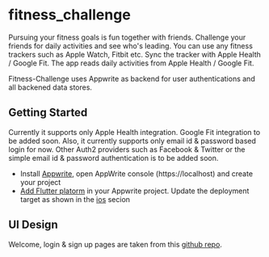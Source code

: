 # fitness_challenge

Pursuing your fitness goals is fun together with friends. Challenge your friends for daily activities and see who's leading. You can use any fitness trackers such as Apple Watch, Fitbit etc. Sync the tracker with Apple Health / Google Fit. The app reads daily activities from Apple Health / Google Fit.

Fitness-Challenge uses Appwrite as backend for user authentications and all backened data stores.

## Getting Started

Currently it supports only Apple Health integration. Google Fit integration to be added soon. Also, it currently supports only email id & password based login for now. Other Auth2 providers such as Facebook & Twitter or the simple email id & password authentication is to be added soon.

* Install [Appwrite](https://appwrite.io/docs/installation), open AppWrite console (https://localhost) and create your project
* [Add Flutter platorm](https://appwrite.io/docs/getting-started-for-flutter) in your Appwrite project. Update the deployment target as shown in the [ios](https://appwrite.io/docs/getting-started-for-flutter#iOS) secion


## UI Design
Welcome, login & sign up pages are taken from this [github repo](https://github.com/abuanwar072/Welcome-Login-Signup-Page-Flutter).